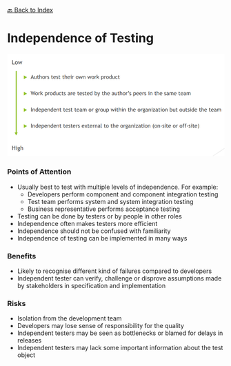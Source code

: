 [🔙 Back to Index](../index.md)

# Independence of Testing
![image13.png](assets/image13.png)

### Points of Attention
* Usually best to test with multiple levels of independence. For example:
  * Developers perform component and component integration testing 
  * Test team performs system and system integration testing 
  * Business representative performs acceptance testing
* Testing can be done by testers or by people in other roles
* Independence often makes testers more efficient
* Independence should not be confused with familiarity
* Independence of testing can be implemented in many ways

### Benefits
* Likely to recognise different kind of failures compared to developers
* Independent tester can verify, challenge or disprove assumptions made by stakeholders in specification and implementation

### Risks
* Isolation from the development team
* Developers may lose sense of responsibility for the quality
* Independent testers may be seen as bottlenecks or blamed for delays in releases
* Independent testers may lack some important information about the test object
